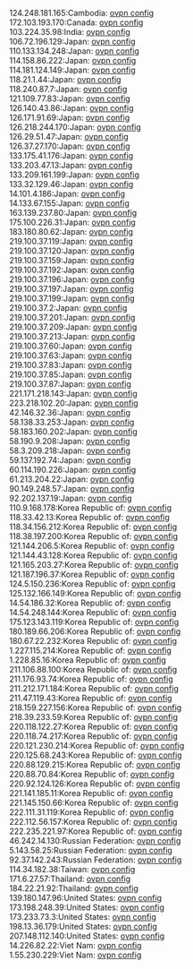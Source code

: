 124.248.181.165:Cambodia: [ovpn config](vpn/124_248_181_165.ovpn)  
172.103.193.170:Canada: [ovpn config](vpn/172_103_193_170.ovpn)  
103.224.35.98:India: [ovpn config](vpn/103_224_35_98.ovpn)  
106.72.196.129:Japan: [ovpn config](vpn/106_72_196_129.ovpn)  
110.133.134.248:Japan: [ovpn config](vpn/110_133_134_248.ovpn)  
114.158.86.222:Japan: [ovpn config](vpn/114_158_86_222.ovpn)  
114.181.124.149:Japan: [ovpn config](vpn/114_181_124_149.ovpn)  
118.21.1.44:Japan: [ovpn config](vpn/118_21_1_44.ovpn)  
118.240.87.7:Japan: [ovpn config](vpn/118_240_87_7.ovpn)  
121.109.77.83:Japan: [ovpn config](vpn/121_109_77_83.ovpn)  
126.140.43.86:Japan: [ovpn config](vpn/126_140_43_86.ovpn)  
126.171.91.69:Japan: [ovpn config](vpn/126_171_91_69.ovpn)  
126.218.244.170:Japan: [ovpn config](vpn/126_218_244_170.ovpn)  
126.29.51.47:Japan: [ovpn config](vpn/126_29_51_47.ovpn)  
126.37.27.170:Japan: [ovpn config](vpn/126_37_27_170.ovpn)  
133.175.41.176:Japan: [ovpn config](vpn/133_175_41_176.ovpn)  
133.203.47.13:Japan: [ovpn config](vpn/133_203_47_13.ovpn)  
133.209.161.199:Japan: [ovpn config](vpn/133_209_161_199.ovpn)  
133.32.129.46:Japan: [ovpn config](vpn/133_32_129_46.ovpn)  
14.101.4.186:Japan: [ovpn config](vpn/14_101_4_186.ovpn)  
14.133.67.155:Japan: [ovpn config](vpn/14_133_67_155.ovpn)  
163.139.237.80:Japan: [ovpn config](vpn/163_139_237_80.ovpn)  
175.100.226.31:Japan: [ovpn config](vpn/175_100_226_31.ovpn)  
183.180.80.62:Japan: [ovpn config](vpn/183_180_80_62.ovpn)  
219.100.37.119:Japan: [ovpn config](vpn/219_100_37_119.ovpn)  
219.100.37.120:Japan: [ovpn config](vpn/219_100_37_120.ovpn)  
219.100.37.159:Japan: [ovpn config](vpn/219_100_37_159.ovpn)  
219.100.37.192:Japan: [ovpn config](vpn/219_100_37_192.ovpn)  
219.100.37.196:Japan: [ovpn config](vpn/219_100_37_196.ovpn)  
219.100.37.197:Japan: [ovpn config](vpn/219_100_37_197.ovpn)  
219.100.37.199:Japan: [ovpn config](vpn/219_100_37_199.ovpn)  
219.100.37.2:Japan: [ovpn config](vpn/219_100_37_2.ovpn)  
219.100.37.201:Japan: [ovpn config](vpn/219_100_37_201.ovpn)  
219.100.37.209:Japan: [ovpn config](vpn/219_100_37_209.ovpn)  
219.100.37.213:Japan: [ovpn config](vpn/219_100_37_213.ovpn)  
219.100.37.60:Japan: [ovpn config](vpn/219_100_37_60.ovpn)  
219.100.37.63:Japan: [ovpn config](vpn/219_100_37_63.ovpn)  
219.100.37.83:Japan: [ovpn config](vpn/219_100_37_83.ovpn)  
219.100.37.85:Japan: [ovpn config](vpn/219_100_37_85.ovpn)  
219.100.37.87:Japan: [ovpn config](vpn/219_100_37_87.ovpn)  
221.171.218.143:Japan: [ovpn config](vpn/221_171_218_143.ovpn)  
223.218.102.20:Japan: [ovpn config](vpn/223_218_102_20.ovpn)  
42.146.32.36:Japan: [ovpn config](vpn/42_146_32_36.ovpn)  
58.138.33.253:Japan: [ovpn config](vpn/58_138_33_253.ovpn)  
58.183.160.202:Japan: [ovpn config](vpn/58_183_160_202.ovpn)  
58.190.9.208:Japan: [ovpn config](vpn/58_190_9_208.ovpn)  
58.3.209.218:Japan: [ovpn config](vpn/58_3_209_218.ovpn)  
59.137.192.74:Japan: [ovpn config](vpn/59_137_192_74.ovpn)  
60.114.190.226:Japan: [ovpn config](vpn/60_114_190_226.ovpn)  
61.213.204.22:Japan: [ovpn config](vpn/61_213_204_22.ovpn)  
90.149.248.57:Japan: [ovpn config](vpn/90_149_248_57.ovpn)  
92.202.137.19:Japan: [ovpn config](vpn/92_202_137_19.ovpn)  
110.9.168.178:Korea Republic of: [ovpn config](vpn/110_9_168_178.ovpn)  
118.33.42.13:Korea Republic of: [ovpn config](vpn/118_33_42_13.ovpn)  
118.34.156.212:Korea Republic of: [ovpn config](vpn/118_34_156_212.ovpn)  
118.38.197.200:Korea Republic of: [ovpn config](vpn/118_38_197_200.ovpn)  
121.144.206.5:Korea Republic of: [ovpn config](vpn/121_144_206_5.ovpn)  
121.144.43.128:Korea Republic of: [ovpn config](vpn/121_144_43_128.ovpn)  
121.165.203.27:Korea Republic of: [ovpn config](vpn/121_165_203_27.ovpn)  
121.187.196.37:Korea Republic of: [ovpn config](vpn/121_187_196_37.ovpn)  
124.5.150.236:Korea Republic of: [ovpn config](vpn/124_5_150_236.ovpn)  
125.132.166.149:Korea Republic of: [ovpn config](vpn/125_132_166_149.ovpn)  
14.54.186.32:Korea Republic of: [ovpn config](vpn/14_54_186_32.ovpn)  
14.54.248.144:Korea Republic of: [ovpn config](vpn/14_54_248_144.ovpn)  
175.123.143.119:Korea Republic of: [ovpn config](vpn/175_123_143_119.ovpn)  
180.189.66.206:Korea Republic of: [ovpn config](vpn/180_189_66_206.ovpn)  
180.67.22.232:Korea Republic of: [ovpn config](vpn/180_67_22_232.ovpn)  
1.227.115.214:Korea Republic of: [ovpn config](vpn/1_227_115_214.ovpn)  
1.228.85.16:Korea Republic of: [ovpn config](vpn/1_228_85_16.ovpn)  
211.106.88.100:Korea Republic of: [ovpn config](vpn/211_106_88_100.ovpn)  
211.176.93.74:Korea Republic of: [ovpn config](vpn/211_176_93_74.ovpn)  
211.212.171.184:Korea Republic of: [ovpn config](vpn/211_212_171_184.ovpn)  
211.47.119.43:Korea Republic of: [ovpn config](vpn/211_47_119_43.ovpn)  
218.159.227.156:Korea Republic of: [ovpn config](vpn/218_159_227_156.ovpn)  
218.39.233.59:Korea Republic of: [ovpn config](vpn/218_39_233_59.ovpn)  
220.118.122.27:Korea Republic of: [ovpn config](vpn/220_118_122_27.ovpn)  
220.118.74.217:Korea Republic of: [ovpn config](vpn/220_118_74_217.ovpn)  
220.121.230.214:Korea Republic of: [ovpn config](vpn/220_121_230_214.ovpn)  
220.125.68.243:Korea Republic of: [ovpn config](vpn/220_125_68_243.ovpn)  
220.88.129.215:Korea Republic of: [ovpn config](vpn/220_88_129_215.ovpn)  
220.88.70.84:Korea Republic of: [ovpn config](vpn/220_88_70_84.ovpn)  
220.92.124.126:Korea Republic of: [ovpn config](vpn/220_92_124_126.ovpn)  
221.141.185.11:Korea Republic of: [ovpn config](vpn/221_141_185_11.ovpn)  
221.145.150.66:Korea Republic of: [ovpn config](vpn/221_145_150_66.ovpn)  
222.111.31.119:Korea Republic of: [ovpn config](vpn/222_111_31_119.ovpn)  
222.112.56.157:Korea Republic of: [ovpn config](vpn/222_112_56_157.ovpn)  
222.235.221.97:Korea Republic of: [ovpn config](vpn/222_235_221_97.ovpn)  
46.242.14.130:Russian Federation: [ovpn config](vpn/46_242_14_130.ovpn)  
5.143.58.25:Russian Federation: [ovpn config](vpn/5_143_58_25.ovpn)  
92.37.142.243:Russian Federation: [ovpn config](vpn/92_37_142_243.ovpn)  
114.34.182.38:Taiwan: [ovpn config](vpn/114_34_182_38.ovpn)  
171.6.27.57:Thailand: [ovpn config](vpn/171_6_27_57.ovpn)  
184.22.21.92:Thailand: [ovpn config](vpn/184_22_21_92.ovpn)  
139.180.147.96:United States: [ovpn config](vpn/139_180_147_96.ovpn)  
173.198.248.39:United States: [ovpn config](vpn/173_198_248_39.ovpn)  
173.233.73.3:United States: [ovpn config](vpn/173_233_73_3.ovpn)  
198.13.36.179:United States: [ovpn config](vpn/198_13_36_179.ovpn)  
207.148.112.140:United States: [ovpn config](vpn/207_148_112_140.ovpn)  
14.226.82.22:Viet Nam: [ovpn config](vpn/14_226_82_22.ovpn)  
1.55.230.229:Viet Nam: [ovpn config](vpn/1_55_230_229.ovpn)  
